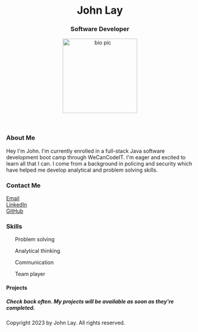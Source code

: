 <!DOCTYPE html>
<html lang="en">
  <head>
    <meta charset="UTF-8" />
    <meta http-equiv="X-UA-Compatible" content="IE=edge" />
    <meta name="viewport" content="width=device-width, initial-scale=1.0" />
    <link rel="stylesheet" href="layout.css" />
  </head>

  <header>
    <h1>John Lay</h1>
    <h3>Software Developer</h3>
    <nav>
      <p>
        <img
          src="https://raw.githubusercontent.com/johndlay1/Portfolio/main/20220305230057_IMG_8958.JPG"
          alt="bio pic"
          width="200"
        />
      </p>
    </nav>
  </header>

  <body>
    <main>
        <div class="about-me">
          <div class="about-me-one">
            <h3>About Me</h3>
      <div class="about-me">
            <p>Hey I'm John. I'm currently enrolled in a full-stack Java software development boot camp through WeCanCodeIT. I'm eager and excited to learn all that I can. I come from a background in policing and security which have helped me develop analytical and problem solving skills.</p>
            <h3><p>Contact Me</p></h3>
          </div>
          </div>
          <div class="container">
            <section class="grid-item grid-item-2"><a href="mailto:johndlay1@gmail.com">Email</a></section>
            <section class="grid-item grid-item-3"><a href="https://www.linkedin.com/in/layjohn">LinkedIn</a></section>
            <section class="grid-item grid-item-4"><a href="www.johndlay1.github.io">GitHub</a></section>
          </div>
          <p><h3>Skills</h3></p>
          <div class="about-me-four">
<section class="grid-item grid-item-5"><ul>Problem solving</ul></section>
<section class="grid-item grid-item-6"><ul>Analytical thinking</ul></section>
<section class="grid-item grid-item-7"><ul>Communication</ul></section>
<section class="grid-item grid-item-8"><ul>Team player</ul></section>
</div>
    </main>
  </body>
  <section>
    <h4>Projects</h4>
    <h5><p>Check back often. My projects will be available as soon as they're completed.</p></h5>
  </section>
  <footer>
    <p>Copyright 2023 by John Lay. All rights reserved.</p>
  </footer>
</html>
